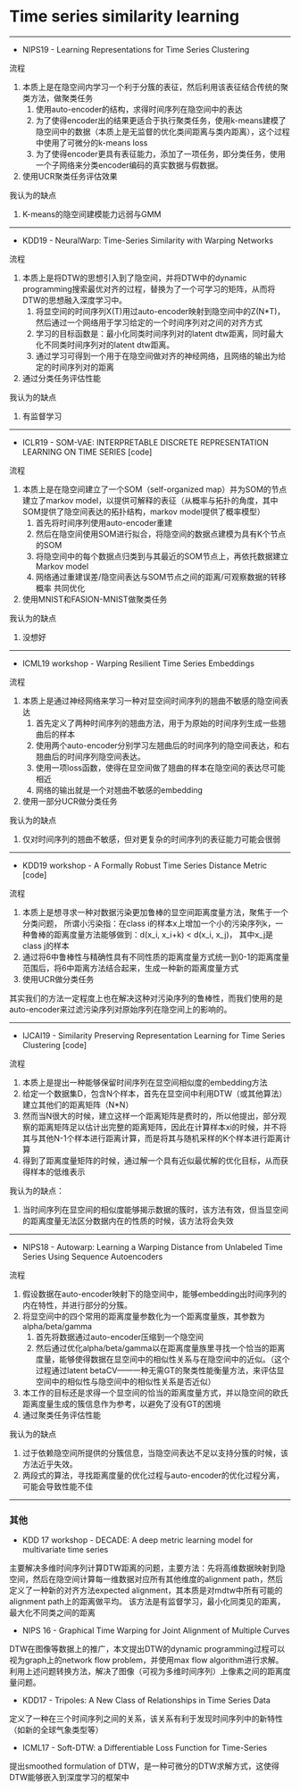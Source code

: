# Time series similarity learning

-----
+ NIPS19 - Learning Representations for Time Series Clustering

流程
1. 本质上是在隐空间内学习一个利于分簇的表征，然后利用该表征结合传统的聚类方法，做聚类任务
    1. 使用auto-encoder的结构，求得时间序列在隐空间中的表达
    2. 为了使得encoder出的结果更适合于执行聚类任务，使用k-means建模了隐空间中的数据（本质上是无监督的优化类间距离与类内距离），这个过程中使用了可微分的k-means loss
    3. 为了使得encoder更具有表征能力，添加了一项任务，即分类任务，使用一个子网络来分类encoder编码的真实数据与假数据。
2. 使用UCR聚类任务评估效果

我认为的缺点
1. K-means的隐空间建模能力远弱与GMM

----------------
+ KDD19 - NeuralWarp: Time-Series Similarity with Warping Networks

流程
1. 本质上是将DTW的思想引入到了隐空间，并将DTW中的dynamic programming搜索最优对齐的过程，替换为了一个可学习的矩阵，从而将DTW的思想融入深度学习中。
    1. 将显空间的时间序列X(T)用过auto-encoder映射到隐空间中的Z(N*T)，然后通过一个网络用于学习给定的一个时间序列对之间的对齐方式
    2. 学习的目标函数是：最小化同类时间序列对的latent dtw距离，同时最大化不同类时间序列对的latent dtw距离。
    3. 通过学习可得到一个用于在隐空间做对齐的神经网络，且网络的输出为给定的时间序列对的距离
2. 通过分类任务评估性能

我认为的缺点
1. 有监督学习

---------------
+ ICLR19 - SOM-VAE: INTERPRETABLE DISCRETE REPRESENTATION LEARNING ON TIME SERIES [code]

流程
1. 本质上是在隐空间建立了一个SOM（self-organized map）并为SOM的节点建立了markov model，以提供可解释的表征（从概率与拓扑的角度，其中SOM提供了隐空间表达的拓扑结构，markov model提供了概率模型）
    1. 首先将时间序列使用auto-encoder重建
    2. 然后在隐空间使用SOM进行拟合，将隐空间的数据点建模为具有K个节点的SOM
    3. 将隐空间中的每个数据点归类到与其最近的SOM节点上，再依托数据建立Markov model
    4. 网络通过重建误差/隐空间表达与SOM节点之间的距离/可观察数据的转移概率 共同优化
2. 使用MNIST和FASION-MNIST做聚类任务

我认为的缺点
1. 没想好

--------------------
+ ICML19 workshop - Warping Resilient Time Series Embeddings

流程
1. 本质上是通过神经网络来学习一种对显空间时间序列的翘曲不敏感的隐空间表达
    1. 首先定义了两种时间序列的翘曲方法，用于为原始的时间序列生成一些翘曲后的样本
    2. 使用两个auto-encoder分别学习左翘曲后的时间序列的隐空间表达，和右翘曲后的时间序列隐空间表达。
    3. 使用一项loss函数，使得在显空间做了翘曲的样本在隐空间的表达尽可能相近
    4. 网络的输出就是一个对翘曲不敏感的embedding
2. 使用一部分UCR做分类任务

我认为的缺点
1. 仅对时间序列的翘曲不敏感，但对更复杂的时间序列的表征能力可能会很弱

----------------
+ KDD19 workshop - A Formally Robust Time Series Distance Metric [code]

流程
1. 本质上是想寻求一种对数据污染更加鲁棒的显空间距离度量方法，聚焦于一个分类问题，
所谓小污染指：在class i的样本x上增加一个小的污染序列k，一种鲁棒的距离度量方法能够做到：d(x_i, x_i+k) < d(x_i, x_j)，
其中x_j是class j的样本 
2. 通过将6中鲁棒性与精确性具有不同性质的距离度量方式统一到0-1的距离度量范围后，将6中距离方法结合起来，生成一种新的距离度量方式
3. 使用UCR做分类任务

其实我们的方法一定程度上也在解决这种对污染序列的鲁棒性，而我们使用的是auto-encoder来过滤污染序列对原始序列在隐空间上的影响的。

-----------
+ IJCAI19 - Similarity Preserving Representation Learning for Time Series Clustering [code]

流程
1. 本质上是提出一种能够保留时间序列在显空间相似度的embedding方法
2. 给定一个数据集D，包含N个样本，首先在显空间中利用DTW（或其他算法）建立其他们的距离矩阵（N*N）
3. 然而当N很大的时候，建立这样一个距离矩阵是费时的，所以他提出，部分观察的距离矩阵足以估计出完整的距离矩阵，因此在计算样本xi的时候，并不将其与其他N-1个样本进行距离计算，而是将其与随机采样的K个样本进行距离计算
4. 得到了距离度量矩阵的时候，通过解一个具有近似最优解的优化目标，从而获得样本的低维表示

我认为的缺点：
1. 当时间序列在显空间的相似度能够揭示数据的簇时，该方法有效，但当显空间的距离度量无法区分数据内在的性质的时候，该方法将会失效

-----------
+ NIPS18 - Autowarp: Learning a Warping Distance from Unlabeled Time Series Using Sequence Autoencoders

流程
1. 假设数据在auto-encoder映射下的隐空间中，能够embedding出时间序列的内在特性，并进行部分的分簇。
2. 将显空间中的四个常用的距离度量参数化为一个距离度量族，其参数为alpha/beta/gamma
    1. 首先将数据通过auto-encoder压缩到一个隐空间
    2. 然后通过优化alpha/beta/gamma以在距离度量族里寻找一个恰当的距离度量，能够使得数据在显空间中的相似性关系与在隐空间中的近似。（这个过程通过latent betaCV——一种无需GT的聚类性能衡量方法，来评估显空间中的相似性与隐空间中的相似性关系是否近似）
3. 本工作的目标还是求得一个显空间的恰当的距离度量方式，并以隐空间的欧氏距离度量生成的簇信息作为参考，以避免了没有GT的困境
4. 通过聚类任务评估性能

我认为的缺点
1. 过于依赖隐空间所提供的分簇信息，当隐空间表达不足以支持分簇的时候，该方法近乎失效。
2. 两段式的算法，寻找距离度量的优化过程与auto-encoder的优化过程分离，可能会导致性能不佳
-------
### 其他

+ KDD 17 workshop - DECADE: A deep metric learning model for multivariate time series

主要解决多维时间序列计算DTW距离的问题，主要方法：先将高维数据映射到隐空间，然后在隐空间计算每一维数据对应所有其他维度的alignment path，然后定义了一种新的对齐方法expected alignment，其本质是对mdtw中所有可能的alignment path上的距离做平均。
该方法是有监督学习，最小化同类见的距离，最大化不同类之间的距离

+ NIPS 16 - Graphical Time Warping for Joint Alignment of Multiple Curves

DTW在图像等数据上的推广，本文提出DTW的dynamic programming过程可以视为graph上的network flow problem，并使用max flow algorithm进行求解。利用上述问题转换方法，解决了图像（可视为多维时间序列）上像素之间的距离度量问题。

+ KDD17 - Tripoles: A New Class of Relationships in Time Series Data

定义了一种在三个时间序列之间的关系，该关系有利于发现时间序列中的新特性（如新的全球气象类型等）

+ ICML17 - Soft-DTW: a Differentiable Loss Function for Time-Series

提出smoothed formulation of DTW，是一种可微分的DTW求解方式，这使得DTW能够嵌入到深度学习的框架中










